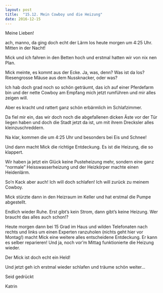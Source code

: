 ```yaml
---
layout: post
title:  "15.12. Mein Cowboy und die Heizung"
date: 2016-12-15
---
```

Meine Lieben!


ach, manno, da ging doch echt der Lärm los heute morgen um 4:25 Uhr. Mitten in der Nacht!



Mick und ich fahren in den Betten hoch und erstmal hatten wir von nix nen Plan.



Mick meinte, es kommt aus der Ecke. Ja, was, denn? Was ist da los? Riesengrosse Mäuse aus dem Nussknacker, oder was?



Ich hab doch grad noch so schön geträumt, das ich auf einer Pferdefarm bin und der nette Cowboy am Empfang mich jetzt rumführen und mir alles zeigen will.



Aber es kracht und rattert ganz schön erbärmlich im Schlafzimmer.



Da fiel mir ein, das wir doch noch die abgefallenen dicken Äste vor der Tür liegen haben und doch die Stadt jetzt da ist, um mit ihrem Drecksler alles kleinzuschreddern.



Na klar, kommen die um 4:25 Uhr und besonders bei Eis und Schnee!



Und dann macht Mick die richtige Entdeckung. Es ist die Heizung, die so klappert.



Wir haben ja jetzt ein Glück keine Pusteheizung mehr, sondern eine ganz “normale” Heisswasserheizung und der Heizkörper machte einen Heidenlärm.



So’n Kack aber auch! Ich will doch schlafen! Ich will zurück zu meinem Cowboy.



Mick stürzte dann in den Heizraum im Keller und hat erstmal die Pumpe abgestellt. 



Endlich wieder Ruhe. Erst gibt’s kein Strom, dann gibt’s keine Heizung. Wer braucht das alles auch schon!?



Heute morgen dann bei 15 Grad im Haus und wilden Telefonaten nach rechts und links um einen Experten ranzuholen (nichts geht hier vor Montag!) macht Mick eine weitere alles entscheidene Entdeckung. Er kann es selber reparieren! Und ja, noch vor’m Mittag funktionierte die Heizung wieder.



Der Mick ist doch echt ein Held!



Und jetzt geh ich erstmal wieder schlafen und träume schön weiter…



Seid gedrückt

Katrin

















